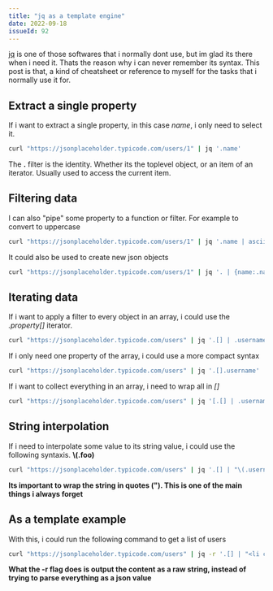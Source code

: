 ```yaml
---
title: "jq as a template engine"
date: 2022-09-18
issueId: 92 
---
```


[jq](https://stedolan.github.io/jq/) is one of those softwares that i normally dont use, but im glad its there when i need it. Thats the reason why i can never remember its syntax. This post is that, a kind of cheatsheet or reference to myself for the tasks that i normally use it for.

## Extract a single property
If i want to extract a single property, in this case *name*, i only need to select it.
```sh
curl "https://jsonplaceholder.typicode.com/users/1" | jq '.name'
```

The **.** filter is the identity. Whether its the toplevel object, or an item of an iterator. Usually used to access the current item.

## Filtering data
I can also "pipe" some property to a function or filter. For example to convert to uppercase
```sh
curl "https://jsonplaceholder.typicode.com/users/1" | jq '.name | ascii_upcase'
```

It could also be used to create new json objects
```sh
curl "https://jsonplaceholder.typicode.com/users/1" | jq '. | {name:.name, id:.id}'
```

## Iterating data
If i want to apply a filter to every object in an array, i could use the *.property[]* iterator.

```sh
curl "https://jsonplaceholder.typicode.com/users" | jq '.[] | .username'
```

If i only need one property of the array, i could use a more compact syntax
```sh
curl "https://jsonplaceholder.typicode.com/users" | jq '.[].username'
```

If i want to collect everything in an array, i need to wrap all in *[]*
```sh
curl "https://jsonplaceholder.typicode.com/users" | jq '[.[] | .username]'
```

## String interpolation
If i need to interpolate some value to its string value, i could use the following syntaxis. **\\(.foo)**

```sh
curl "https://jsonplaceholder.typicode.com/users" | jq '.[] | "\(.username) its called \(.name)"'
```
**Its important to wrap the string in quotes ("). This is one of the main things i always forget**

## As a template example
With this, i could run the following command to get a list of users
```sh
curl "https://jsonplaceholder.typicode.com/users" | jq -r '.[] | "<li class=\"list-item\">\(.username) its called \(.name)</li>"'
```

**What the -r flag does is output the content as a raw string, instead of trying to parse everything as a json value**
